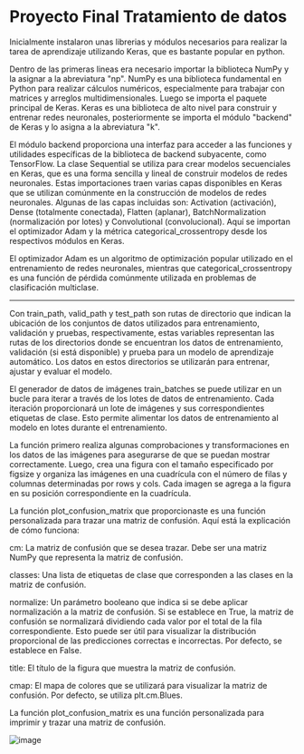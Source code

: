 # Proyecto Final Tratamiento de datos

Inicialmente instalaron unas librerias y módulos necesarios para realizar la tarea de aprendizaje utilizando Keras, que es bastante popular en python.

Dentro de las primeras lineas era necesario importar la biblioteca NumPy y la asignar a la abreviatura "np". NumPy es una biblioteca fundamental en Python para realizar cálculos numéricos, especialmente para trabajar con matrices y arreglos multidimensionales. Luego se importa el paquete principal de Keras. Keras es una biblioteca de alto nivel para construir y entrenar redes neuronales, posteriormente se importa el módulo "backend" de Keras y lo asigna a la abreviatura "k". 

El módulo backend proporciona una interfaz para acceder a las funciones y utilidades específicas de la biblioteca de backend subyacente, como TensorFlow.
La clase Sequential se utiliza para crear modelos secuenciales en Keras, que es una forma sencilla y lineal de construir modelos de redes neuronales. Estas importaciones traen varias capas disponibles en Keras que se utilizan comúnmente en la construcción de modelos de redes neuronales. Algunas de las capas incluidas son: Activation (activación), Dense (totalmente conectada), Flatten (aplanar), BatchNormalization (normalización por lotes) y Convolutional (convolucional). Aquí se importan el optimizador Adam y la métrica categorical_crossentropy desde los respectivos módulos en Keras. 

El optimizador Adam es un algoritmo de optimización popular utilizado en el entrenamiento de redes neuronales, mientras que categorical_crossentropy es una función de pérdida comúnmente utilizada en problemas de clasificación multiclase.

____________________________________________________

Con train_path, valid_path y test_path son rutas de directorio que indican la ubicación de los conjuntos de datos utilizados para entrenamiento, validación y pruebas, respectivamente, estas variables representan las rutas de los directorios donde se encuentran los datos de entrenamiento, validación (si está disponible) y prueba para un modelo de aprendizaje automático. Los datos en estos directorios se utilizarán para entrenar, ajustar y evaluar el modelo.

El generador de datos de imágenes train_batches se puede utilizar en un bucle para iterar a través de los lotes de datos de entrenamiento. Cada iteración proporcionará un lote de imágenes y sus correspondientes etiquetas de clase. Esto permite alimentar los datos de entrenamiento al modelo en lotes durante el entrenamiento.

La función primero realiza algunas comprobaciones y transformaciones en los datos de las imágenes para asegurarse de que se puedan mostrar correctamente. Luego, crea una figura con el tamaño especificado por figsize y organiza las imágenes en una cuadrícula con el número de filas y columnas determinadas por rows y cols. Cada imagen se agrega a la figura en su posición correspondiente en la cuadrícula.



La función plot_confusion_matrix que proporcionaste es una función personalizada para trazar una matriz de confusión. Aquí está la explicación de cómo funciona:

cm: La matriz de confusión que se desea trazar. Debe ser una matriz NumPy que representa la matriz de confusión.

classes: Una lista de etiquetas de clase que corresponden a las clases en la matriz de confusión.

normalize: Un parámetro booleano que indica si se debe aplicar normalización a la matriz de confusión. Si se establece en True, la matriz de confusión se normalizará dividiendo cada valor por el total de la fila correspondiente. Esto puede ser útil para visualizar la distribución proporcional de las predicciones correctas e incorrectas. Por defecto, se establece en False.

title: El título de la figura que muestra la matriz de confusión.

cmap: El mapa de colores que se utilizará para visualizar la matriz de confusión. Por defecto, se utiliza plt.cm.Blues.

La función plot_confusion_matrix es una función personalizada para imprimir y trazar una matriz de confusión. 

![image](https://github.com/atticusec/ProyectoFinalAV/assets/138344385/7fb5cb33-e04c-4ef8-b245-d7cdf95e1c3c)

